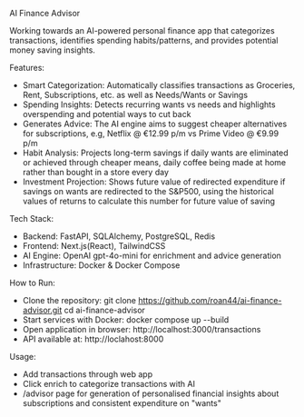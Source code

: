 AI Finance Advisor

Working towards an AI-powered personal finance app that categorizes transactions, identifies spending habits/patterns, and provides potential money saving insights.

Features:
  - Smart Categorization: Automatically classifies transactions as Groceries, Rent, Subscriptions, etc. as well as Needs/Wants or Savings
  - Spending Insights: Detects recurring wants vs needs and highlights overspending and potential ways to cut back
  - Generates Advice: The AI engine aims to suggest cheaper alternatives for subscriptions, e.g, Netflix @ €12.99 p/m vs Prime Video @ €9.99 p/m
  - Habit Analysis: Projects long-term savings if daily wants are eliminated or achieved through cheaper means, daily coffee being made at home
                    rather than bought in a store every day
  - Investment Projection: Shows future value of redirected expenditure if savings on wants are redirected to the S&P500, using the historical values
                           of returns to calculate this number for future value of saving

Tech Stack:
  - Backend: FastAPI, SQLAlchemy, PostgreSQL, Redis
  - Frontend: Next.js(React), TailwindCSS
  - AI Engine: OpenAI gpt-4o-mini for enrichment and advice generation
  - Infrastructure: Docker & Docker Compose

How to Run:
  - Clone the repository: git clone https://github.com/roan44/ai-finance-advisor.git
                          cd ai-finance-advisor
  - Start services with Docker: docker compose up --build
  - Open application in browser: http://localhost:3000/transactions
  - API available at: http://loclahost:8000

Usage:
  - Add transactions through web app
  - Click enrich to categorize transactions with AI
  - /advisor page for generation of personalised financial insights about subscriptions and consistent expenditure on "wants"
